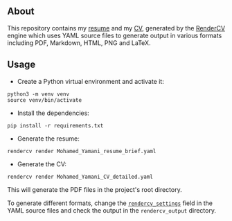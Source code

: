 ## About
This repository contains my [resume](./Mohamed_Yamani_resume_brief.pdf) and my [CV](./Mohamed_Yamani_CV_detailed.pdf), generated by the [RenderCV](https://docs.rendercv.com/) engine which uses YAML source files to generate output in various formats including PDF, Markdown, HTML, PNG and LaTeX.

## Usage
- Create a Python virtual environment and activate it:
```
python3 -m venv venv
source venv/bin/activate
```
- Install the dependencies:
```
pip install -r requirements.txt
```
- Generate the resume:
```
rendercv render Mohamed_Yamani_resume_brief.yaml
```

- Generate the CV:
```
rendercv render Mohamed_Yamani_CV_detailed.yaml
```

This will generate the PDF files in the project's root directory.

To generate different formats, change the [`rendercv_settings`](https://docs.rendercv.com/user_guide/structure_of_the_yaml_input_file/#rendercv_settings-field) field in the YAML source files and check the output in the `rendercv_output` directory.